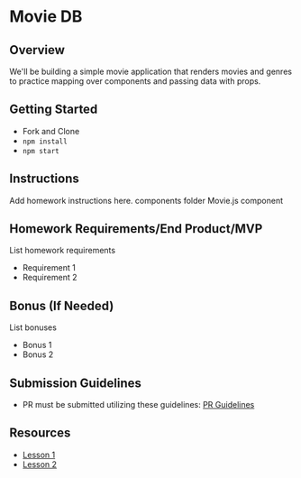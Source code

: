 # Movie DB

## Overview

We'll be building a simple movie application that renders movies and genres to practice mapping over components and passing data with props.

## Getting Started

- Fork and Clone
- `npm install`
- `npm start`


## Instructions
Add homework instructions here.
components folder
Movie.js component

## Homework Requirements/End Product/MVP

List homework requirements

- Requirement 1
- Requirement 2

## Bonus (If Needed)

List bonuses
- Bonus 1
- Bonus 2

## Submission Guidelines
- PR must be submitted utilizing these guidelines: [PR Guidelines](https://github.com/SEI-R-1-25/template_pull_request)

## Resources
- [Lesson 1]()
- [Lesson 2]()
